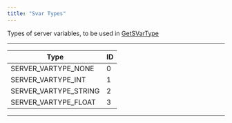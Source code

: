 ```yaml
---
title: "Svar Types"
---
```


Types of server variables, to be used in [GetSVarType](../functions/GetSVarType)

---

| Type                  | ID  |
| --------------------- | --- |
| SERVER_VARTYPE_NONE   | 0   |
| SERVER_VARTYPE_INT    | 1   |
| SERVER_VARTYPE_STRING | 2   |
| SERVER_VARTYPE_FLOAT  | 3   |

---
